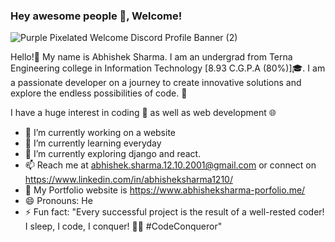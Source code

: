 ### Hey awesome people 👋, Welcome!
![Purple Pixelated Welcome Discord Profile Banner (2)](https://github.com/abhishek-sharma-2001/abhishek-sharma-2001/assets/88473765/b36f5d5f-9393-46a5-9cff-a393d46d0913)

Hello!👋 My name is Abhishek Sharma. I am an undergrad from Terna Engineering college in Information Technology [8.93 C.G.P.A (80%)]🎓. I am a passionate developer on a journey to create innovative solutions and explore the endless possibilities of code. 🚀


I have a huge interest in coding 🐍 as well as web development 🌐
- 🔭 I’m currently working on a website
- 🌱 I’m currently learning everyday
- 🔭 I’m currently exploring django and react.
- 📫 Reach me at abhishek.sharma.12.10.2001@gmail.com or connect on https://www.linkedin.com/in/abhisheksharma1210/
- 🚀 My Portfolio website is https://www.abhisheksharma-porfolio.me/
- 😄 Pronouns: He
- ⚡ Fun fact: "Every successful project is the result of a well-rested coder! I sleep, I code, I conquer! 💪😴 #CodeConqueror"
